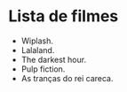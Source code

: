 # Lista de filmes

- Wiplash.
- Lalaland.
- The darkest hour.
- Pulp fiction.
- As tranças do rei careca.